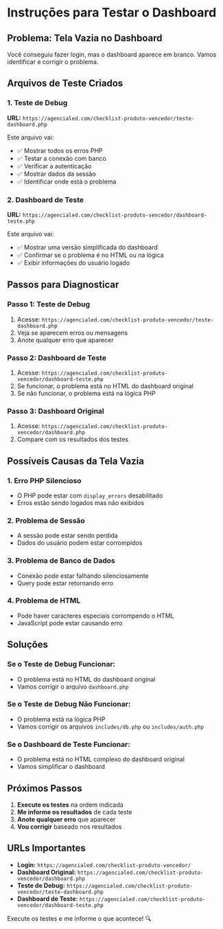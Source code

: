 # Instruções para Testar o Dashboard

## Problema: Tela Vazia no Dashboard

Você conseguiu fazer login, mas o dashboard aparece em branco. Vamos identificar e corrigir o problema.

## Arquivos de Teste Criados

### 1. Teste de Debug
**URL:** `https://agencialed.com/checklist-produto-vencedor/teste-dashboard.php`

Este arquivo vai:
- ✅ Mostrar todos os erros PHP
- ✅ Testar a conexão com banco
- ✅ Verificar a autenticação
- ✅ Mostrar dados da sessão
- ✅ Identificar onde está o problema

### 2. Dashboard de Teste
**URL:** `https://agencialed.com/checklist-produto-vencedor/dashboard-teste.php`

Este arquivo vai:
- ✅ Mostrar uma versão simplificada do dashboard
- ✅ Confirmar se o problema é no HTML ou na lógica
- ✅ Exibir informações do usuário logado

## Passos para Diagnosticar

### Passo 1: Teste de Debug
1. Acesse: `https://agencialed.com/checklist-produto-vencedor/teste-dashboard.php`
2. Veja se aparecem erros ou mensagens
3. Anote qualquer erro que aparecer

### Passo 2: Dashboard de Teste
1. Acesse: `https://agencialed.com/checklist-produto-vencedor/dashboard-teste.php`
2. Se funcionar, o problema está no HTML do dashboard original
3. Se não funcionar, o problema está na lógica PHP

### Passo 3: Dashboard Original
1. Acesse: `https://agencialed.com/checklist-produto-vencedor/dashboard.php`
2. Compare com os resultados dos testes

## Possíveis Causas da Tela Vazia

### 1. Erro PHP Silencioso
- O PHP pode estar com `display_errors` desabilitado
- Erros estão sendo logados mas não exibidos

### 2. Problema de Sessão
- A sessão pode estar sendo perdida
- Dados do usuário podem estar corrompidos

### 3. Problema de Banco de Dados
- Conexão pode estar falhando silenciosamente
- Query pode estar retornando erro

### 4. Problema de HTML
- Pode haver caracteres especiais corrompendo o HTML
- JavaScript pode estar causando erro

## Soluções

### Se o Teste de Debug Funcionar:
- O problema está no HTML do dashboard original
- Vamos corrigir o arquivo `dashboard.php`

### Se o Teste de Debug Não Funcionar:
- O problema está na lógica PHP
- Vamos corrigir os arquivos `includes/db.php` ou `includes/auth.php`

### Se o Dashboard de Teste Funcionar:
- O problema está no HTML complexo do dashboard original
- Vamos simplificar o dashboard

## Próximos Passos

1. **Execute os testes** na ordem indicada
2. **Me informe os resultados** de cada teste
3. **Anote qualquer erro** que aparecer
4. **Vou corrigir** baseado nos resultados

## URLs Importantes

- **Login:** `https://agencialed.com/checklist-produto-vencedor/`
- **Dashboard Original:** `https://agencialed.com/checklist-produto-vencedor/dashboard.php`
- **Teste de Debug:** `https://agencialed.com/checklist-produto-vencedor/teste-dashboard.php`
- **Dashboard de Teste:** `https://agencialed.com/checklist-produto-vencedor/dashboard-teste.php`

Execute os testes e me informe o que acontece! 🔍 